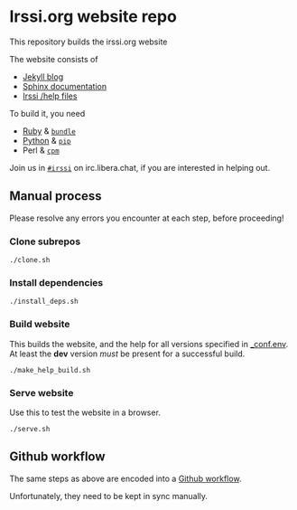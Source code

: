 # Irssi.org website repo

This repository builds the irssi.org website

The website consists of

- [Jekyll blog](https://github.com/irssi/irssi.github.io/tree/jekyll)
- [Sphinx documentation](https://github.com/irssi/irssi.github.io/tree/sphinx)
- [Irssi /help files](https://github.com/irssi/irssi/tree/master/docs/help/in)

To build it, you need

- [Ruby](https://www.ruby-lang.org) & [`bundle`](https://bundler.io/)
- [Python](https://www.python.org/) & [`pip`](https://pip.pypa.io/)
- Perl & [`cpm`](https://metacpan.org/pod/App::cpm::Tutorial)

Join us in [`#irssi`](https://irssi.org/support/irc/) on irc.libera.chat, if you are interested in
helping out.

## Manual process

Please resolve any errors you encounter at each step, before
proceeding!

### Clone subrepos

```
./clone.sh
```

### Install dependencies

```
./install_deps.sh
```

### Build website

This builds the website, and the help for all versions specified in
[_conf.env](_conf.env). At least the __dev__ version *must* be present
for a successful build.

```
./make_help_build.sh
```

### Serve website

Use this to test the website in a browser. 

```
./serve.sh
```

## Github workflow

The same steps as above are encoded into a [Github
workflow](.github/workflows/pages.yml).

Unfortunately, they need to be kept in sync manually.
